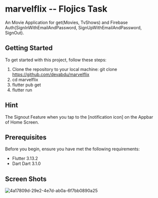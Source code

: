 # marvelflix -- Flojics Task

An Movie Application for get(Movies, TvShows) and Firebase Auth(SignInWithEmailAndPassword, SignUpWithEmailAndPassword, SignOut).

## Getting Started

To get started with this project, follow these steps:

1. Clone the repository to your local machine:
   git clone https://github.com/devabdu/marvelflix
2. cd marvelflix
3. flutter pub get
4. flutter run

## Hint

The Signout Feature when you tap to the [notification icon] on the Appbar of Home Screen.

## Prerequisites

Before you begin, ensure you have met the following requirements:

- Flutter 3.13.2
- Dart Dart 3.1.0

## Screen Shots

![4a17809d-29e2-4e7d-ab0a-6f7bb0890a25](https://github.com/devabdu/marvelflix/assets/86656349/b78aaf78-35f3-495a-a2e3-a8837530cb95)
